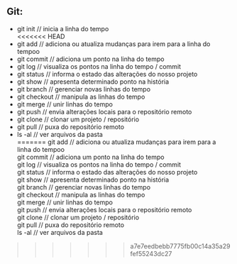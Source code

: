 ## Git:

* git init // inicia a linha do tempo  
<<<<<<< HEAD
* git add // adiciona ou atualiza mudanças para irem para a linha do tempoo  
* git commit // adiciona um ponto na linha do tempo  
* git log // visualiza os pontos na linha do tempo / commit  
* git status // informa o estado das alterações do nosso projeto  
* git show // apresenta determinado ponto na história  
* git branch // gerenciar novas linhas do tempo  
* git checkout // manipula as linhas do tempo  
* git merge // unir linhas do tempo  
* git push // envia alterações locais para o repositório remoto  
* git clone // clonar um projeto / repositório  
* git pull // puxa do repositório remoto  
* ls -al // ver arquivos da pasta  
=======
 git add // adiciona ou atualiza mudanças para irem para a linha do tempoo  
 git commit // adiciona um ponto na linha do tempo  
 git log // visualiza os pontos na linha do tempo / commit  
 git status // informa o estado das alterações do nosso projeto  
 git show // apresenta determinado ponto na história  
 git branch // gerenciar novas linhas do tempo  
 git checkout // manipula as linhas do tempo  
 git merge // unir linhas do tempo  
 git push // envia alterações locais para o repositório remoto  
 git clone // clonar um projeto / repositório  
 git pull // puxa do repositório remoto  
 ls -al // ver arquivos da pasta  
>>>>>>> a7e7eedbebb7775fb00c14a35a29fef55243dc27
